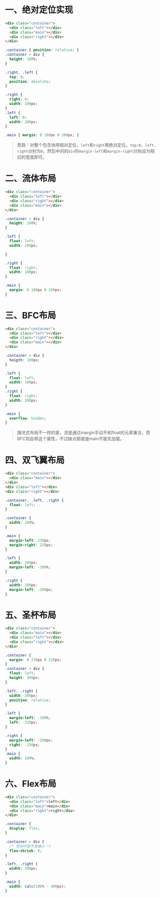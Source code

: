 # 一、绝对定位实现

```html
<div class="container">
  <div class="left"></div>
  <div class="main"></div>
  <div class="right"></div>
</div>
```
```css
.container { position: relative; }
.container > div {
  height: 100%;
}

.right, .left {
  top: 0;
  position: absolute;
}

.right {
  right: 0;
  width: 100px;
}
.left {
  left: 0;
  width: 200px;
}

.main { margin: 0 100px 0 200px; }

```
> 思路：对整个包含块用相对定位，`left`和`right`用绝对定位，`top:0`，`left、right`分别为`0`，然后中间的`div`的`margin-left`和`margin-right`分别设为相应的宽度即可。 


# 二、流体布局
```html
<div class="container">
  <div class="left"></div>
  <div class="right"></div>
  <div class="main"></div>
</div>

```

```css
.container > div {
  height: 100%;
}

.left {
  float: left;
  width: 200px;

}

.right {
  float: right;
  width: 100px;
}

.main {
  margin: 0 100px 0 200px;
}
```

# 三、BFC布局

```html
<div class="container">
  <div class="left"></div>
  <div class="right"></div>
  <div class="main"></div>
</div>
```

```css
.container > div {
  heigth: 100px;
}

.left {
  float: left;
  width: 100px;
}
.right {
  float: right;
  width: 200px;
}

.main {
  overflow: hidden;
}
```

> 跟流式布局不一样的是，流是通过margin手动不和float的元素重合，而BFC则自带这个属性，不过缺点那就是main不能先加载。

# 四、双飞翼布局

```html
<div class="container">
  <div class="main"></div>
</div>
<div class="left"></div>
<div class="right"></div>
```

```css
.container, .left, .right {
  float: left;
}

.container {
  width: 100%;
}

.main {
  margin-left: 230px;
  margin-right: 220px;
}

.left {
  width: 200px;
  margin-left: -100%;
}

.right {
  width: 200px;
  margin-left: -200px;
}
```

# 五、圣杯布局
```html
<div class="container">
  <div class="main"></div>
  <div class="left"></div>
  <div class="right"></div>
</div>
```

```css 
.container {
  margin: 0 230px 0 220px;
}
.container > div {
  float: left;
  height: 300px;
}

.left, .right {
  width: 200px;
  position: relative;
}

.left {
  margin-left: -100%;
  left: -220px;
}

.right {
  margin-left: -200px;
  right: -230px;
}
.main {
  width: 100%;
}
```

# 六、Flex布局

```html
<div class="container">
  <div class="left">left</div>
  <div class="main">main</div>
  <div class="right">right</div>
</div>
```

```css
.container {
  display: flex;
}

.container > div {
  /* 空间不足不会缩小 */
  flex-shrink: 0;
}

.left, .right {
  width: 200px;
}

.main {
  width: calc(100% - 400px);
}

```